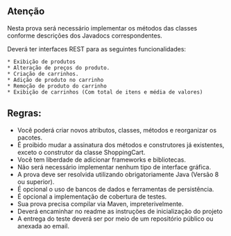 ## Atenção
Nesta prova será necessário implementar os métodos das classes conforme descrições dos Javadocs correspondentes.

Deverá ter interfaces REST para as seguintes funcionalidades:

    * Exibição de produtos
    * Alteração de preços do produto.
    * Criação de carrinhos.
    * Adição de produto no carrinho
    * Remoção de produto do carrinho
    * Exibição de carrinhos (Com total de itens e média de valores)

## Regras:

* Você poderá criar novos atributos, classes, métodos e reorganizar os pacotes.
* É proibido mudar a assinatura dos métodos e construtores já existentes, exceto o construtor da classe ShoppingCart.
* Você tem liberdade de adicionar frameworks e bibliotecas.
* Não será necessário implementar nenhum tipo de interface gráfica.
* A prova deve ser resolvida utilizando obrigatoriamente Java (Versão 8 ou superior).
* É opcional o uso de bancos de dados e ferramentas de persistência. 
* É opcional a implementação de cobertura de testes.
* Sua prova precisa compilar via Maven, impreterivelmente.
* Deverá encaminhar no readme as instruções de inicialização do projeto
* A entrega do teste deverá ser por meio de um repositório público ou anexada ao email.